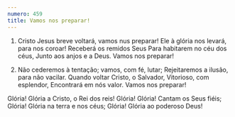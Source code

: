 ```yaml
---
numero: 459
title: Vamos nos preparar!
---
```

1. Cristo Jesus breve voltará, vamos nus preparar!
Ele à glória nos levará, para nos coroar!
Receberá os remidos Seus
Para habitarem no céu dos céus,
Junto aos anjos e a Deus. Vamos nos preparar!

2. Não cederemos à tentação; vamos, com fé, lutar;
Rejeitaremos a ilusão, para não vacilar.
Quando voltar Cristo, o Salvador,
Vitorioso, com esplendor,
Encontrará em nós valor. Vamos nos preparar!

Glória! Glória a Cristo, o Rei dos reis!
Glória! Glória! Cantam os Seus fiéis;
Glória! Glória na terra e nos céus;
Glória! Glória ao poderoso Deus!
